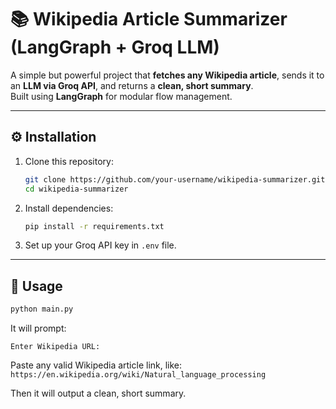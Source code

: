 # 📚 Wikipedia Article Summarizer (LangGraph + Groq LLM)

A simple but powerful project that **fetches any Wikipedia article**, sends it to an **LLM via Groq API**, and returns a **clean, short summary**.  
Built using **LangGraph** for modular flow management.

---

## ⚙️ Installation

1. Clone this repository:
   ```bash
   git clone https://github.com/your-username/wikipedia-summarizer.git
   cd wikipedia-summarizer
   
2. Install dependencies:
   ```bash
   pip install -r requirements.txt

3. Set up your Groq API key in `.env` file.

---

## 🚀 Usage
   ```bash
   python main.py
```

It will prompt:

    Enter Wikipedia URL:

Paste any valid Wikipedia article link, like:
```https://en.wikipedia.org/wiki/Natural_language_processing```

Then it will output a clean, short summary.